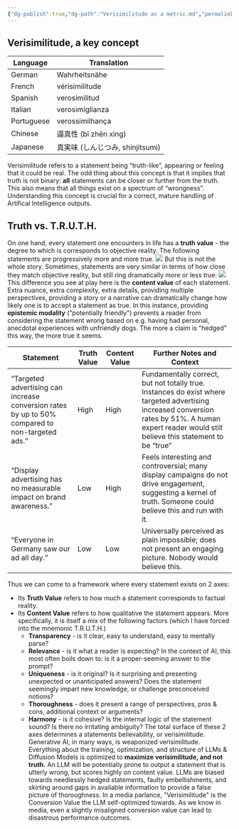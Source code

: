 ```yaml
---
{"dg-publish":true,"dg-path":"Verisimilitude as a metric.md","permalink":"/verisimilitude-as-a-metric/","tags":["ai"],"noteIcon":"1","created":"2025-04-12T13:36:54.927+02:00","updated":"2025-04-12T14:36:36.341+02:00"}
---
```


## Verisimilitude, a key concept
| Language   | Translation              |
| ---------- | ------------------------ |
| German     | Wahrheitsnähe            |
| French     | vérisimilitude           |
| Spanish    | verosimilitud            |
| Italian    | verosimiglianza          |
| Portuguese | verossimilhança          |
| Chinese    | 逼真性 (bī zhēn xìng)       |
| Japanese   | 真実味 (しんじつみ, shinjitsumi) |

Verisimilitude refers to a statement being “truth-like”, appearing or feeling that it could be real.
The odd thing about this concept is that it implies that truth is not binary: **all** statements can be closer or further from the truth.
This also means that all things exist on a spectrum of “wrongness”. Understanding this concept is crucial for a correct, mature handling of Artifical Intelligence outputs.
## Truth vs. T.R.U.T.H.
On one hand, every statement one encounters in life has a **truth value** - the degree to which is corresponds to objective reality. The following statements are progressively more and more true.
![](https://documents.lucid.app/documents/b2f58461-62e6-4551-b400-83a09740f8bd/pages/0_0?a=643&x=635&y=1975&w=1446&h=88&store=1&accept=image%2F*&auth=LCA%204e70f2f281db1e070fca5e86b0764d4cd1d4db440748bf2762e39bae2c172101-ts%3D1741360197)
But this is not the whole story. Sometimes, statements are very similar in terms of how close they match objective reality, but still ring dramatically more or less true:
![](https://documents.lucid.app/documents/b2f58461-62e6-4551-b400-83a09740f8bd/pages/0_0?a=655&x=619&y=2290&w=1484&h=87&store=1&accept=image%2F*&auth=LCA%20613a3e35650d30a49a095a30d2d63f64695b5f9d513214862597e96fbf303867-ts%3D1741360197)
This difference you see at play here is the **content value** of each statement.  Extra nuance, extra complexity, extra details, providing multiple perspectives, providing a story or a narrative can dramatically change how likely one is to accept a statement as true.
In this instance, providing **epistemic modality** ("potentially friendly") prevents a reader from considering the statement wrong based on e.g. having had personal, anecdotal experiences with unfriendly dogs. The more a claim is "hedged" this way, the more true it seems.

| Statement                                                                                       | Truth Value | Content Value | Further Notes and Context                                                                                                                                                                           |
| ----------------------------------------------------------------------------------------------- | ----------- | ------------- | --------------------------------------------------------------------------------------------------------------------------------------------------------------------------------------------------- |
| “Targeted advertising can increase conversion rates by up to 50% compared to non-targeted ads.” | High        | High          | Fundamentally correct, but not totally true. Instances do exist where targeted advertising increased conversion rates by 51%. A human expert reader would still believe this statement to be “true” |
| “Display advertising has no measurable impact on brand awareness.”                              | Low         | High          | Feels interesting and controversial; many display campaigns do not drive engagement, suggesting a kernel of truth. Someone could believe this and run with it.                                      |
| “Everyone in Germany saw our ad all day.”                                                       | Low         | Low           | Universally perceived as plain impossible; does not present an engaging picture. Nobody would believe this.                                                                                         |
Thus we can come to a framework where every statement exists on 2 axes:
- Its **Truth Value** refers to how much a statement corresponds to factual reality.
- Its **Content Value** refers to how qualitative the statement appears. More specifically, it is itself a mix of the following factors (which I have forced into the mnemonic T.R.U.T.H.)
	- **Transparency** - is it clear, easy to understand, easy to mentally parse?
	- **Relevance** - is it what a reader is expecting? In the context of AI, this most often boils down to: is it a proper-seeming answer to the prompt?
	- **Uniqueness** - is it original? Is it surprising and presenting unexpected or unanticipated answers? Does the statement seemingly impart new knowledge, or challenge preconceived notions?
	- **Thoroughness** - does it present a range of perspectives, pros & cons, additional context or arguments?
	- **Harmony** - is it cohesive? Is the internal logic of the statement sound? Is there no irritating ambiguity?
The total surface of these 2 axes determines a statements believability, or verisimilitude.
Generative AI, in many ways, is weaponized verisimilitude. Everything about the training, optimization, and structure of LLMs & Diffusion Models is optimized to **maximize verisimilitude, and not truth.**
An LLM will be potentially prone to output a statement that is utterly wrong, but scores highly on content value. LLMs are biased towards needlessly hedged statements, faulty embellishments, and skirting around gaps in available information to provide a false picture of thoroughness. 
In a media parlance, "Verisimilitude" is the Conversion Value the LLM self-optimized towards. As we know in media, even a slightly misaligned conversion value can lead to disastrous performance outcomes. 